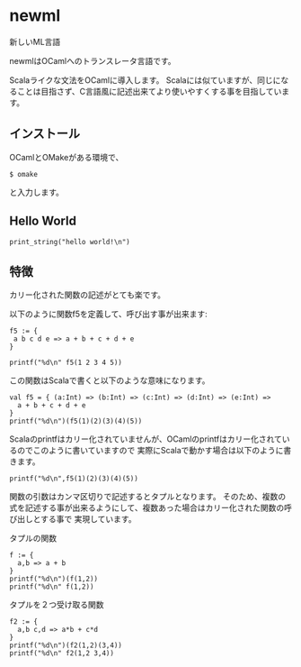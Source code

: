 # newml

新しいML言語

newmlはOCamlへのトランスレータ言語です。

Scalaライクな文法をOCamlに導入します。
Scalaには似ていますが、同じになることは目指さず、C言語風に記述出来てより使いやすくする事を目指しています。

## インストール

OCamlとOMakeがある環境で、

    $ omake

と入力します。

## Hello World

```
print_string("hello world!\n")
```

## 特徴

カリー化された関数の記述がとても楽です。

以下のように関数f5を定義して、呼び出す事が出来ます:

```
f5 := {
 a b c d e => a + b + c + d + e
}

printf("%d\n" f5(1 2 3 4 5))
```

この関数はScalaで書くと以下のような意味になります。

```
val f5 = { (a:Int) => (b:Int) => (c:Int) => (d:Int) => (e:Int) =>
  a + b + c + d + e
}
printf("%d\n")(f5(1)(2)(3)(4)(5))
```

Scalaのprintfはカリー化されていませんが、OCamlのprintfはカリー化されているのでこのように書いていますので
実際にScalaで動かす場合は以下のように書きます。

```
printf("%d\n",f5(1)(2)(3)(4)(5))
```

関数の引数はカンマ区切りで記述するとタプルとなります。
そのため、複数の式を記述する事が出来るようにして、複数あった場合はカリー化された関数の呼び出しとする事で
実現しています。

タプルの関数

```
f := {
  a,b => a + b
}
printf("%d\n")(f(1,2))
printf("%d\n" f(1,2))
```

タプルを２つ受け取る関数

```
f2 := {
  a,b c,d => a*b + c*d
}
printf("%d\n")(f2(1,2)(3,4))
printf("%d\n" f2(1,2 3,4))
```

